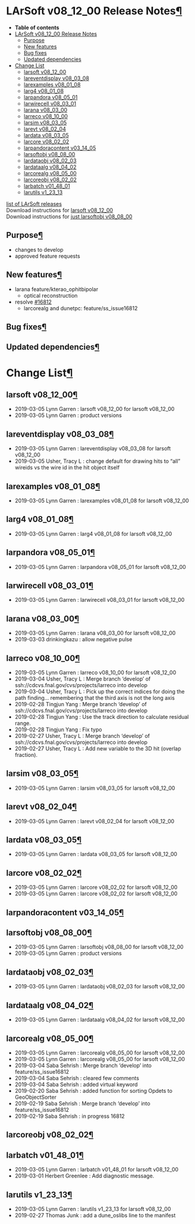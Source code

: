 LArSoft v08\_12\_00 Release Notes[¶](#LArSoft-v08_12_00-Release-Notes)
======================================================================

-   **Table of contents**
-   [LArSoft v08\_12\_00 Release Notes](#LArSoft-v08_12_00-Release-Notes)
    -   [Purpose](#Purpose)
    -   [New features](#New-features)
    -   [Bug fixes](#Bug-fixes)
    -   [Updated dependencies](#Updated-dependencies)
-   [Change List](#Change-List)
    -   [larsoft v08\_12\_00](#larsoft-v08_12_00)
    -   [lareventdisplay v08\_03\_08](#lareventdisplay-v08_03_08)
    -   [larexamples v08\_01\_08](#larexamples-v08_01_08)
    -   [larg4 v08\_01\_08](#larg4-v08_01_08)
    -   [larpandora v08\_05\_01](#larpandora-v08_05_01)
    -   [larwirecell v08\_03\_01](#larwirecell-v08_03_01)
    -   [larana v08\_03\_00](#larana-v08_03_00)
    -   [larreco v08\_10\_00](#larreco-v08_10_00)
    -   [larsim v08\_03\_05](#larsim-v08_03_05)
    -   [larevt v08\_02\_04](#larevt-v08_02_04)
    -   [lardata v08\_03\_05](#lardata-v08_03_05)
    -   [larcore v08\_02\_02](#larcore-v08_02_02)
    -   [larpandoracontent v03\_14\_05](#larpandoracontent-v03_14_05)
    -   [larsoftobj v08\_08\_00](#larsoftobj-v08_08_00)
    -   [lardataobj v08\_02\_03](#lardataobj-v08_02_03)
    -   [lardataalg v08\_04\_02](#lardataalg-v08_04_02)
    -   [larcorealg v08\_05\_00](#larcorealg-v08_05_00)
    -   [larcoreobj v08\_02\_02](#larcoreobj-v08_02_02)
    -   [larbatch v01\_48\_01](#larbatch-v01_48_01)
    -   [larutils v1\_23\_13](#larutils-v1_23_13)

[list of LArSoft releases](LArSoft_release_list)\
Download instructions for [larsoft v08\_12\_00](http://scisoft.fnal.gov/scisoft/bundles/larsoft/v08_12_00/larsoft-v08_12_00.html)\
Download instructions for [just larsoftobj v08\_08\_00](http://scisoft.fnal.gov/scisoft/bundles/larsoftobj/v08_08_00/larsoftobj-v08_08_00.html)


Purpose[¶](#Purpose)
--------------------

-   changes to develop
-   approved feature requests


New features[¶](#New-features)
------------------------------

-   larana feature/kterao\_ophitbipolar
    -   optical reconstruction
-   resolve [\#16812](/redmine/issues/16812 "Necessary Maintenance: Remove DUNE-specific code from GeometryGeo (Resolved)")
    -   larcorealg and dunetpc: feature/ss\_issue16812


Bug fixes[¶](#Bug-fixes)
------------------------


Updated dependencies[¶](#Updated-dependencies)
----------------------------------------------


Change List[¶](#Change-List)
============================


larsoft v08\_12\_00[¶](#larsoft-v08_12_00)
------------------------------------------

-   2019-03-05 Lynn Garren : larsoft v08\_12\_00 for larsoft v08\_12\_00
-   2019-03-05 Lynn Garren : product versions


lareventdisplay v08\_03\_08[¶](#lareventdisplay-v08_03_08)
----------------------------------------------------------

-   2019-03-05 Lynn Garren : lareventdisplay v08\_03\_08 for larsoft v08\_12\_00
-   2019-03-05 Usher, Tracy L : change default for drawing hits to “all” wireids vs the wire id in the hit object itself


larexamples v08\_01\_08[¶](#larexamples-v08_01_08)
--------------------------------------------------

-   2019-03-05 Lynn Garren : larexamples v08\_01\_08 for larsoft v08\_12\_00


larg4 v08\_01\_08[¶](#larg4-v08_01_08)
--------------------------------------

-   2019-03-05 Lynn Garren : larg4 v08\_01\_08 for larsoft v08\_12\_00


larpandora v08\_05\_01[¶](#larpandora-v08_05_01)
------------------------------------------------

-   2019-03-05 Lynn Garren : larpandora v08\_05\_01 for larsoft v08\_12\_00


larwirecell v08\_03\_01[¶](#larwirecell-v08_03_01)
--------------------------------------------------

-   2019-03-05 Lynn Garren : larwirecell v08\_03\_01 for larsoft v08\_12\_00


larana v08\_03\_00[¶](#larana-v08_03_00)
----------------------------------------

-   2019-03-05 Lynn Garren : larana v08\_03\_00 for larsoft v08\_12\_00
-   2019-03-03 drinkingkazu : allow negative pulse


larreco v08\_10\_00[¶](#larreco-v08_10_00)
------------------------------------------

-   2019-03-05 Lynn Garren : larreco v08\_10\_00 for larsoft v08\_12\_00
-   2019-03-04 Usher, Tracy L : Merge branch ‘develop’ of ssh://cdcvs.fnal.gov/cvs/projects/larreco into develop
-   2019-03-04 Usher, Tracy L : Pick up the correct indices for doing the path finding… remembering that the third axis is not the long axis
-   2019-02-28 Tingjun Yang : Merge branch ‘develop’ of ssh://cdcvs.fnal.gov/cvs/projects/larreco into develop
-   2019-02-28 Tingjun Yang : Use the track direction to calculate residual range.
-   2019-02-28 Tingjun Yang : Fix typo
-   2019-02-27 Usher, Tracy L : Merge branch ‘develop’ of ssh://cdcvs.fnal.gov/cvs/projects/larreco into develop
-   2019-02-27 Usher, Tracy L : Add new variable to the 3D hit (overlap fraction).


larsim v08\_03\_05[¶](#larsim-v08_03_05)
----------------------------------------

-   2019-03-05 Lynn Garren : larsim v08\_03\_05 for larsoft v08\_12\_00


larevt v08\_02\_04[¶](#larevt-v08_02_04)
----------------------------------------

-   2019-03-05 Lynn Garren : larevt v08\_02\_04 for larsoft v08\_12\_00


lardata v08\_03\_05[¶](#lardata-v08_03_05)
------------------------------------------

-   2019-03-05 Lynn Garren : lardata v08\_03\_05 for larsoft v08\_12\_00


larcore v08\_02\_02[¶](#larcore-v08_02_02)
------------------------------------------

-   2019-03-05 Lynn Garren : larcore v08\_02\_02 for larsoft v08\_12\_00
-   2019-03-05 Lynn Garren : larcore v08\_02\_02 for larsoft v08\_12\_00


larpandoracontent v03\_14\_05[¶](#larpandoracontent-v03_14_05)
--------------------------------------------------------------


larsoftobj v08\_08\_00[¶](#larsoftobj-v08_08_00)
------------------------------------------------

-   2019-03-05 Lynn Garren : larsoftobj v08\_08\_00 for larsoft v08\_12\_00
-   2019-03-05 Lynn Garren : product versions


lardataobj v08\_02\_03[¶](#lardataobj-v08_02_03)
------------------------------------------------

-   2019-03-05 Lynn Garren : lardataobj v08\_02\_03 for larsoft v08\_12\_00


lardataalg v08\_04\_02[¶](#lardataalg-v08_04_02)
------------------------------------------------

-   2019-03-05 Lynn Garren : lardataalg v08\_04\_02 for larsoft v08\_12\_00


larcorealg v08\_05\_00[¶](#larcorealg-v08_05_00)
------------------------------------------------

-   2019-03-05 Lynn Garren : larcorealg v08\_05\_00 for larsoft v08\_12\_00
-   2019-03-05 Lynn Garren : larcorealg v08\_05\_00 for larsoft v08\_12\_00
-   2019-03-04 Saba Sehrish : Merge branch ‘develop’ into feature/ss\_issue16812
-   2019-03-04 Saba Sehrish : cleared few comments
-   2019-03-04 Saba Sehrish : added virtual keyword
-   2019-02-20 Saba Sehrish : added function for sorting Opdets to GeoObjectSorter
-   2019-02-19 Saba Sehrish : Merge branch ‘develop’ into feature/ss\_issue16812
-   2019-02-19 Saba Sehrish : in progress 16812


larcoreobj v08\_02\_02[¶](#larcoreobj-v08_02_02)
------------------------------------------------


larbatch v01\_48\_01[¶](#larbatch-v01_48_01)
--------------------------------------------

-   2019-03-05 Lynn Garren : larbatch v01\_48\_01 for larsoft v08\_12\_00
-   2019-03-01 Herbert Greenlee : Add diagnostic message.


larutils v1\_23\_13[¶](#larutils-v1_23_13)
------------------------------------------

-   2019-03-05 Lynn Garren : larutils v1\_23\_13 for larsoft v08\_12\_00
-   2019-02-27 Thomas Junk : add a dune\_oslibs line to the manifest
